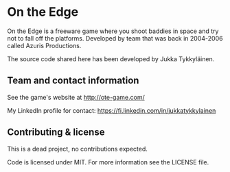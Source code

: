 # On the Edge

On the Edge is a freeware game where you shoot baddies in space and try not to fall off the platforms. Developed by team that was back in 2004-2006 called Azuris Productions.

The source code shared here has been developed by Jukka Tykkyläinen.

## Team and contact information

See the game's website at http://ote-game.com/

My LinkedIn profile for contact: https://fi.linkedin.com/in/jukkatykkylainen

## Contributing & license

This is a dead project, no contributions expected.

Code is licensed under MIT. For more information see the LICENSE file.